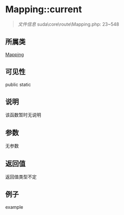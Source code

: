 # Mapping::current

> *文件信息* suda\core\route\Mapping.php: 23~548
## 所属类 

[Mapping](../Mapping.md)

## 可见性

  public  static
## 说明

该函数暂时无说明

## 参数

无参数

## 返回值
返回值类型不定

## 例子

example